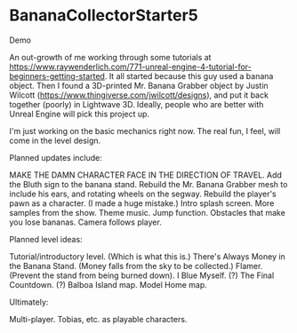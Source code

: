 # BananaCollectorStarter5
Demo

An out-growth of me working through some tutorials at https://www.raywenderlich.com/771-unreal-engine-4-tutorial-for-beginners-getting-started. It all started because this guy used a banana object. Then I found a 3D-printed Mr. Banana Grabber object by Justin Wilcott (https://www.thingiverse.com/jwilcott/designs), and put it back together (poorly) in Lightwave 3D. Ideally, people who are better with Unreal Engine will pick this project up. 

I'm just working on the basic mechanics right now. The real fun, I feel, will come in the level design. 

Planned updates include:

MAKE THE DAMN CHARACTER FACE IN THE DIRECTION OF TRAVEL.
Add the Bluth sign to the banana stand.
Rebuild the Mr. Banana Grabber mesh to include his ears, and rotating wheels on the segway.
Rebuild the player's pawn as a character. (I made a huge mistake.)
Intro splash screen.
More samples from the show.
Theme music.
Jump function.
Obstacles that make you lose bananas.
Camera follows player.

Planned level ideas:

Tutorial/introductory level. (Which is what this is.)
There's Always Money in the Banana Stand. (Money falls from the sky to be collected.)
Flamer. (Prevent the stand from being burned down).
I Blue Myself. (?)
The Final Countdown. (?)
Balboa Island map.
Model Home map.

Ultimately:

Multi-player.
Tobias, etc. as playable characters.
